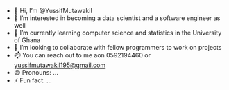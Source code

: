 - 👋 Hi, I’m @YussifMutawakil
- 👀 I’m interested in becoming a data scientist and a software engineer as well
- 🌱 I’m currently learning computer science and statistics in the University of Ghana
- 💞️ I’m looking to collaborate with fellow programmers to work on projects
- 📫 You can reach out to me aon 0592194460 or yussifmutawakil195@gmail.com
- 😄 Pronouns: ...
- ⚡ Fun fact: ...

<!---
YussifMutawakil/YussifMutawakil is a ✨ special ✨ repository because its `README.md` (this file) appears on your GitHub profile.
You can click the Preview link to take a look at your changes.
--->
